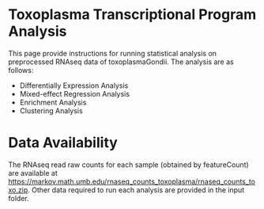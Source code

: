 # Toxoplasma Transcriptional Program Analysis

This page provide instructions for running statistical analysis on preprocessed RNAseq data of toxoplasmaGondii. The analysis are as follows:

* Differentially Expression Analysis
* Mixed-effect Regression Analysis
* Enrichment Analysis
* Clustering Analysis

# Data Availability

The RNAseq read raw counts for each sample (obtained by featureCount) are available at https://markov.math.umb.edu/rnaseq_counts_toxoplasma/rnaseq_counts_toxo.zip. Other data required to run each analysis are provided in the input folder.  
